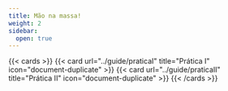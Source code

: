 ```yaml
---
title: Mão na massa!
weight: 2
sidebar:
  open: true
---
```


{{< cards >}}
  {{< card url="../guide/praticaI" title="Prática I" icon="document-duplicate" >}}
  {{< card url="../guide/praticaII" title="Prática II" icon="document-duplicate" >}}
{{< /cards >}}

